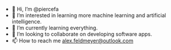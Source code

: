 - 👋 Hi, I’m @piercefa
- 👀 I’m interested in learning more machine learning and artificial intelligence. 
- 🌱 I’m currently learning everything.
- 💞️ I’m looking to collaborate on developing software apps.
- 📫 How to reach me alex.feldmeyer@outlook.com

<!---
piercefa/piercefa is a ✨ special ✨ repository because its `README.md` (this file) appears on your GitHub profile.
You can click the Preview link to take a look at your changes.
--->

